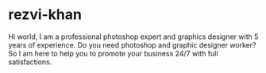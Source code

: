 # rezvi-khan
Hi world,  I am a professional photoshop expert and graphics designer with 5 years of experience. Do you need photoshop and graphic designer worker? So I am here to help you to promote your business 24/7 with full satisfactions.
